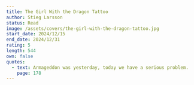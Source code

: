 ```yaml
---
title: The Girl With the Dragon Tattoo
author: Stieg Larsson
status: Read
image: /assets/covers/the-girl-with-the-dragon-tattoo.jpg
start_date: 2024/12/15
end_date: 2024/12/31
rating: 5
length: 544
own: false
quotes:
  - text: Armageddon was yesterday, today we have a serious problem.
    page: 178
---
```

